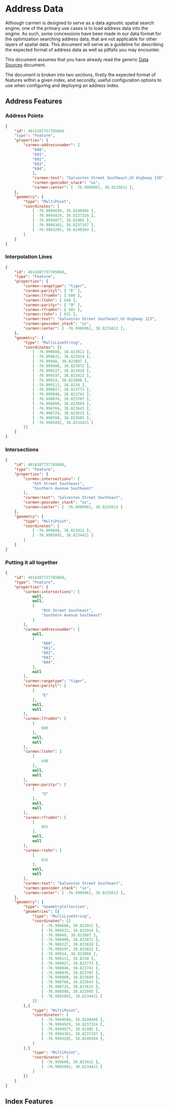 # Address Data

Although carmen is designed to serve as a data agnostic spatial search engine, one of the primary
use cases is to load address data into the engine. As such, some concessions have been made
in our data format for the optimization searching address data, that are not applicable
for other layers of spatial data.  This document will serve as a guideline
for describing the expected format of address data as well as pitfalls you may encounter.

This document assumes that you have already read the generic [Data Sources](./docs/data-sources.md)
document.

The document is broken into two sections, firstly the expected format of features within a given
index, and secondly, useful configuration options to use when configuring and deploying an address
index.

## Address Features

### Address Points

```JSON
{
    "id": 4914387757785060
    "type": "Feature",
    "properties": {
        "carmen:addressnumber": [
            "600",
            "601",
            "602",
            "603",
            "604",
            ],
            "carmen:text": "Galveston Street Southeast,US Highway 110",
            "carmen:geocoder_stack": "us",
            "carmen:center": [ -76.9989961, 38.8235612 ],
    },
    "geometry": {
        "type": "MultiPoint",
        "coordinates": [
            [ -76.9994694, 38.8240466 ],
            [ -76.9994929, 38.8237324 ],
            [ -76.9994077, 38.82405 ],
            [ -76.9994363, 38.8237197 ],
            [ -76.9993205, 38.8240264 ],
        ]
    }
}

```

### Interpolation Lines

```JSON
{
    "id": 4914387757785060,
    "type": "Feature",
    "properties": {
        "carmen:rangetype": "tiger",
        "carmen:parityl": [ "E" ],
        "carmen:lfromhn": [ 600 ],
        "carmen:ltohn": [ 640 ],
        "carmen:parityr": [ "O" ],
        "carmen:rfromhn": [ 601 ],
        "carmen:rtohn": [ 631 ],
        "carmen:text": "Galveston Street Southeast,US Highway 123",
        "carmen:geocoder_stack": "us",
        "carmen:center": [ -76.9989961, 38.8235612 ],
    },
    "geometry": {
        "type": "MultiLineString",
        "coordinates": [[
            [ -76.999688, 38.823922 ],
            [ -76.999632, 38.823914 ],
            [ -76.99948, 38.823887 ],
            [ -76.999408, 38.823872 ],
            [ -76.999227, 38.823828 ],
            [ -76.999197, 38.823822 ],
            [ -76.99914, 38.823808 ],
            [ -76.999111, 38.8238 ],
            [ -76.999027, 38.823773 ],
            [ -76.998946, 38.823741 ],
            [ -76.998876, 38.823707 ],
            [ -76.998809, 38.823669 ],
            [ -76.998766, 38.823643 ],
            [ -76.998724, 38.823615 ],
            [ -76.998588, 38.823505 ],
            [ -76.9985091, 38.8234421 ]
        ]]
    }
}
```

### Intersections

```JSON
{
    "id": 4914387757785060,
    "type": "Feature",
    "properties": {
        "carmen:intersections": [
            "6th Street Southeast",
            "Southern Avenue Southeast"
        ],
        "carmen:text": "Galveston Street Southeast",
        "carmen:geocoder_stack": "us",
        "carmen:center": [ -76.9989961, 38.8235612 ]
    },
    "geometry": {
        "type": "MultiPoint",
        "coordinates": [
            [ -76.999688, 38.823922 ],
            [ -76.9985091, 38.8234421 ]
        ]
    }
}
```

### Putting it all together

```JSON
{
    "id": 4914387757785060,
    "type": "Feature",
    "properties": {
        "carmen:intersections": [
            null,
            null,
            [
                "6th Street Southeast",
                "Southern Avenue Southeast"
            ]
        ],
        "carmen:addressnumber": [
            null,
            [
                "600",
                "601",
                "602",
                "603",
                "604",
            ],
            null
        ],
        "carmen:rangetype": "tiger",
        "carmen:parityl": [
            [
                "E"
            ],
            null,
            null
        ],
        "carmen:lfromhn": [
            [
                600
            ],
            null,
            null
        ],
        "carmen:ltohn": [
            [
                640
            ],
            null,
            null
        ],
        "carmen:parityr": [
            [
                "O"
            ],
            null,
            null
        ],
        "carmen:rfromhn": [
            [
                601
            ],
            null,
            null
        ],
        "carmen:rtohn": [
            [
                631
            ],
            null,
            null
        ],
        "carmen:text": "Galveston Street Southeast",
        "carmen:geocoder_stack": "us",
        "carmen:center": [ -76.9989961, 38.8235612 ],
    },
    "geometry": {
        "type": "GeometryCollection",
        "geometries": [{
            "type": "MultiLineString",
            "coordinates": [[
                [ -76.999688, 38.823922 ],
                [ -76.999632, 38.823914 ],
                [ -76.99948, 38.823887 ],
                [ -76.999408, 38.823872 ],
                [ -76.999227, 38.823828 ],
                [ -76.999197, 38.823822 ],
                [ -76.99914, 38.823808 ],
                [ -76.999111, 38.8238 ],
                [ -76.999027, 38.823773 ],
                [ -76.998946, 38.823741 ],
                [ -76.998876, 38.823707 ],
                [ -76.998809, 38.823669 ],
                [ -76.998766, 38.823643 ],
                [ -76.998724, 38.823615 ],
                [ -76.998588, 38.823505 ],
                [ -76.9985091, 38.8234421 ]
            ]]
        },{
            "type": "MultiPoint",
            "coordinates": [
                [ -76.9994694, 38.8240466 ],
                [ -76.9994929, 38.8237324 ],
                [ -76.9994077, 38.82405 ],
                [ -76.9994363, 38.8237197 ],
                [ -76.9993205, 38.8240264 ],
            ]
        },{
            "type": "MultiPoint",
            "coordinates": [
                [ -76.999688, 38.823922 ],
                [ -76.9985091, 38.8234421 ]
            ]
        }]
    }
}
```

## Index Features

